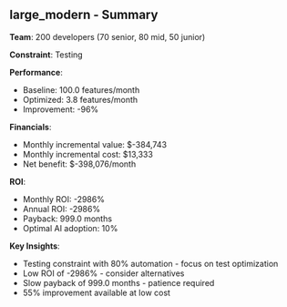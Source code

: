 
## large_modern - Summary

**Team**: 200 developers (70 senior, 80 mid, 50 junior)

**Constraint**: Testing

**Performance**:
- Baseline: 100.0 features/month
- Optimized: 3.8 features/month  
- Improvement: -96%

**Financials**:
- Monthly incremental value: $-384,743
- Monthly incremental cost: $13,333
- Net benefit: $-398,076/month

**ROI**:
- Monthly ROI: -2986%
- Annual ROI: -2986%
- Payback: 999.0 months
- Optimal AI adoption: 10%

**Key Insights**:
- Testing constraint with 80% automation - focus on test optimization
- Low ROI of -2986% - consider alternatives
- Slow payback of 999.0 months - patience required
- 55% improvement available at low cost
